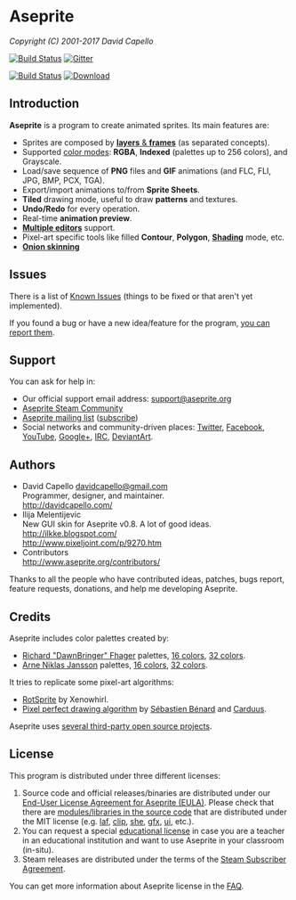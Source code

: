 # Aseprite
*Copyright (C) 2001-2017 David Capello*

[![Build Status](https://travis-ci.org/aseprite/aseprite.svg)](https://travis-ci.org/aseprite/aseprite)
[![Gitter](https://badges.gitter.im/Join%20Chat.svg)](https://gitter.im/aseprite/aseprite?utm_source=badge&utm_medium=badge&utm_campaign=pr-badge&utm_content=badge)

[![Build Status](https://gitlab.com/ioncodes/aseprite/badges/master/build.svg)](https://gitlab.com/ioncodes/aseprite/commits/master)
[![Download](https://img.shields.io/badge/download-here-blue.svg)](https://gitlab.com/ioncodes/aseprite/pipelines)

## Introduction

**Aseprite** is a program to create animated sprites. Its main
features are:

* Sprites are composed by [**layers** &amp; **frames**](http://www.aseprite.org/docs/timeline/) (as separated concepts).
* Supported [color modes](http://www.aseprite.org/docs/color/): **RGBA**, **Indexed** (palettes up to 256
  colors), and Grayscale.
* Load/save sequence of **PNG** files and **GIF** animations (and
  FLC, FLI, JPG, BMP, PCX, TGA).
* Export/import animations to/from **Sprite Sheets**.
* **Tiled** drawing mode, useful to draw **patterns** and textures.
* **Undo/Redo** for every operation.
* Real-time **animation preview**.
* [**Multiple editors**](http://www.aseprite.org/docs/workspace/#drag-and-drop-tabs) support.
* Pixel-art specific tools like filled **Contour**, **Polygon**, [**Shading**](http://www.aseprite.org/docs/shading/) mode, etc.
* [**Onion skinning**](https://www.aseprite.org/docs/animation/#onion-skinning)

## Issues

There is a list of
[Known Issues](https://github.com/aseprite/aseprite/issues) (things
to be fixed or that aren't yet implemented).

If you found a bug or have a new idea/feature for the program,
[you can report them](https://github.com/aseprite/aseprite/issues/new).

## Support

You can ask for help in:

* Our official support email address: [support@aseprite.org](mailto:support@aseprite.org)
* [Aseprite Steam Community](https://steamcommunity.com/app/431730/discussions/)
* [Aseprite mailing list](http://groups.google.com/group/aseprite-discuss) ([subscribe](mailto:aseprite-discuss+subscribe@googlegroups.com))
* Social networks and community-driven places:
  [Twitter](https://twitter.com/aseprite/),
  [Facebook](https://facebook.com/aseprite/),
  [YouTube](https://www.youtube.com/user/aseprite),
  [Google+](https://plus.google.com/+AsepriteOrg/posts),
  [IRC](http://webchat.freenode.net/?channels=aseprite),
  [DeviantArt](https://aseprite.deviantart.com/).

## Authors

* David Capello [davidcapello@gmail.com](mailto:davidcapello@gmail.com) <br />
  Programmer, designer, and maintainer. <br />
  http://davidcapello.com/
* Ilija Melentijevic <br />
  New GUI skin for Aseprite v0.8. A lot of good ideas. <br />
  http://ilkke.blogspot.com/ <br />
  http://www.pixeljoint.com/p/9270.htm
* Contributors <br />
  http://www.aseprite.org/contributors/

Thanks to all the people who have contributed ideas, patches, bugs
report, feature requests, donations, and help me developing Aseprite.

## Credits

Aseprite includes color palettes created by:

* [Richard "DawnBringer" Fhager](http://pixeljoint.com/p/23821.htm) palettes, [16 colors](http://pixeljoint.com/forum/forum_posts.asp?TID=12795),  [32 colors](http://pixeljoint.com/forum/forum_posts.asp?TID=16247).
* [Arne Niklas Jansson](http://androidarts.com/) palettes, [16 colors](http://androidarts.com/palette/16pal.htm), [32 colors](http://wayofthepixel.net/index.php?topic=15824.msg144494).

It tries to replicate some pixel-art algorithms:

* [RotSprite](http://forums.sonicretro.org/index.php?showtopic=8848&st=15&p=159754&#entry159754) by Xenowhirl.
* [Pixel perfect drawing algorithm](http://deepnight.net/pixel-perfect-drawing/) by [Sébastien Bénard](https://twitter.com/deepnightfr) and [Carduus](https://twitter.com/CarduusHimself/status/420554200737935361).

Aseprite uses [several third-party open source projects](docs/LICENSES.md).

## License

This program is distributed under three different licenses:

1. Source code and official releases/binaries are distributed under
   our [End-User License Agreement for Aseprite (EULA)](EULA.txt). Please check
   that there are [modules/libraries in the source code](src/README.md) that
   are distributed under the MIT license
   (e.g. [laf](https://github.com/aseprite/laf),
   [clip](https://github.com/aseprite/clip),
   [she](https://github.com/aseprite/aseprite/tree/master/src/she),
   [gfx](src/gfx), [ui](src/ui), etc.).
2. You can request a special
   [educational license](http://www.aseprite.org/faq/#is-there-an-educational-license)
   in case you are a teacher in an educational institution and want to
   use Aseprite in your classroom (in-situ).
3. Steam releases are distributed under the terms of the
   [Steam Subscriber Agreement](http://store.steampowered.com/subscriber_agreement/).

You can get more information about Aseprite license in the
[FAQ](http://www.aseprite.org/faq/#licensing-&-commercial).
